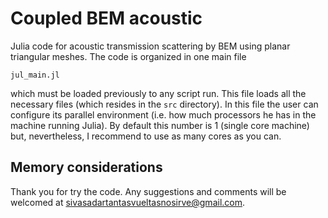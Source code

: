 # Coupled BEM acoustic

Julia code for acoustic transmission scattering by BEM using planar triangular meshes.
The code is organized in one main file
```
jul_main.jl
```
which must be loaded previously to any script run. This file loads all the necessary
files (which resides in the `src` directory).
In this file the user can configure its parallel environment (i.e. how much processors
he has in the machine running Julia). By default this number is 1 (single core machine)
but, nevertheless, I recommend to use as many cores as you can.


## Memory considerations




Thank you for try the code.
Any suggestions and comments will be welcomed at sivasadartantasvueltasnosirve@gmail.com.

